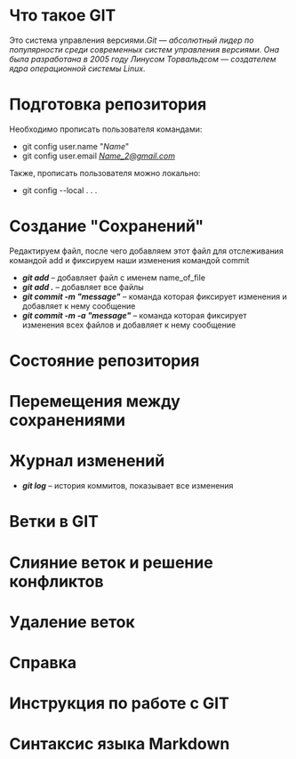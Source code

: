 # Что такое GIT
Это система управления версиями.*Git — абсолютный лидер по популярности среди современных систем управления версиями. Она была разработана в 2005 году Линусом Торвальдсом — создателем ядра операционной системы Linux.*

# Подготовка репозитория
Необходимо прописать пользователя командами:
* git config ­­user.name "*_Name_*"
* git config user.email *Name_2@gmail.com*

Также, прописать пользователя можно локально:
* git config --local . . .

# Создание "Сохранений"
Редактируем файл, после чего добавляем этот файл для отслеживания командой add и фиксируем наши изменения командой commit
* ___git add___ – добавляет файл с именем name_of_file
* ___git add .___ – добавляет все файлы
* ___git commit -m "message"___ – команда которая фиксирует изменения и добавляет к нему сообщение
* ___git commit -m -a "message"___ – команда которая фиксирует изменения всех файлов и добавляет к нему сообщение

# Состояние репозитория

# Перемещения между сохранениями

# Журнал изменений

* ___git log___ – история коммитов, показывает все изменения

# Ветки в GIT

# Слияние веток и решение конфликтов

# Удаление веток

# Справка

# Инструкция по работе с GIT

# Синтаксис языка Markdown